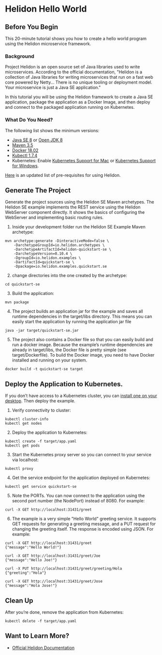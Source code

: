 # Helidon Hello World  

## Before You Begin

This 20-minute tutorial shows you how to create a hello world program using the Helidon microservice framework. 

### Background

Project Helidon is an open source set of Java libraries used to write microservices. According to the official documentation, "Helidon is a collection of Java libraries for writing microservices that run on a fast web core powered by Netty... There is no unique tooling or deployment model. Your microservice is just a Java SE application."

In this tutorial you will be using the Helidon framework to create a Java SE application, package the application as a Docker Image, and then deploy and connect to the packaged application running on Kubernetes. 

### What Do You Need?

The following list shows the minimum versions: 

- [Java SE 8](https://www.oracle.com/technetwork/java/javase/downloads) or [Open JDK 8](http://jdk.java.net/)
- [Maven 3.5](https://maven.apache.org/download.cgi) 
- [Docker 18.02](https://docs.docker.com/install/)
- [Kubectl 1.7.4](https://kubernetes.io/docs/tasks/tools/install-kubectl/) 
- Kubernetes: Enable [Kubernetes Support for Mac](https://docs.docker.com/docker-for-mac/#kubernetes) or [Kubernetes Support for Windows](https://docs.docker.com/docker-for-windows/#kubernetes).

[Here](https://helidon.io/docs/latest/#/getting-started/01_prerequisites) is an updated list of pre-requisites for using Helidon.



## Generate The Project

Generate the project sources using the Helidon SE Maven archetypes. The Helidon SE example implements the REST service using the Helidon WebServer component directly. It shows the basics of configuring the WebServer and implementing basic routing rules.

1. Inside your development folder run the Helidon SE Example Maven archetype:

```
mvn archetype:generate -DinteractiveMode=false \
    -DarchetypeGroupId=io.helidon.archetypes \
    -DarchetypeArtifactId=helidon-quickstart-se \
    -DarchetypeVersion=0.10.4 \
    -DgroupId=io.helidon.examples \
    -DartifactId=quickstart-se \
    -Dpackage=io.helidon.examples.quickstart.se
```

2. change directories into the one created by the archetype:

```
cd quickstart-se
```

3. Build the application: 

```
mvn package
```

4. The project builds an application jar for the example and saves all runtime dependencies in the target/libs directory. This means you can easily start the application by running the application jar file

```
java -jar target/quickstart-se.jar
```

5. The project also contains a Docker file so that you can easily build and run a docker image. Because the example’s runtime dependencies are already in target/libs, the Docker file is pretty simple (see target/Dockerfile). To build the Docker image, you need to have Docker installed and running on your system.

```
docker build -t quickstart-se target
```

## Deploy the Application to Kubernetes. 

If you don’t have access to a Kubernetes cluster, you can [install one on your desktop](https://helidon.io/docs/latest/#/getting-started/04_kubernetes). Then deploy the example. 

1. Verify connectivity to cluster: 

```
kubectl cluster-info
kubectl get nodes
```

2. Deploy the application to Kubernetes:

```
kubectl create -f target/app.yaml
kubectl get pods 
```

3. Start the Kubernetes proxy server so you can connect to your service via localhost:

```
kubectl proxy
```

4. Get the service endpoint for the application deployed on Kubernetes: 

```
kubectl get service quickstart-se
```

5. Note the PORTs. You can now connect to the application using the second port number (the NodePort) instead of 8080. For example:

```
curl -X GET http://localhost:31431/greet
```

6. The example is a very simple "Hello World" greeting service. It supports GET requests for generating a greeting message, and a PUT request for changing the greeting itself. The response is encoded using JSON. For example:

```
curl -X GET http://localhost:31431/greet
{"message":"Hello World!"}

curl -X GET http://localhost:31431/greet/Joe
{"message":"Hello Joe!"}

curl -X PUT http://localhost:31431/greet/greeting/Hola
{"greeting":"Hola"}

curl -X GET http://localhost:31431/greet/Jose
{"message":"Hola Jose!"}
```

## Clean Up 

After you’re done, remove the application from Kubernetes: 

```
kubectl delete -f target/app.yaml
```

## Want to Learn More?

- [Official Helidon Documentation](https://helidon.io/docs/latest/#/about/01_introduction)
